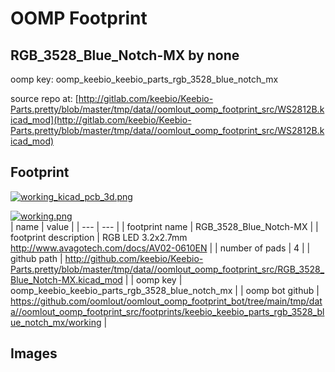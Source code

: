 # OOMP Footprint  
## RGB_3528_Blue_Notch-MX  by none  
  
oomp key: oomp_keebio_keebio_parts_rgb_3528_blue_notch_mx  
  
source repo at: [http://gitlab.com/keebio/Keebio-Parts.pretty/blob/master/tmp/data//oomlout_oomp_footprint_src/WS2812B.kicad_mod](http://gitlab.com/keebio/Keebio-Parts.pretty/blob/master/tmp/data//oomlout_oomp_footprint_src/WS2812B.kicad_mod)  
## Footprint  
  
[![working_kicad_pcb_3d.png](working_kicad_pcb_3d_600.png)](working_kicad_pcb_3d.png)  
  
[![working.png](working_600.png)](working.png)  
| name | value | 
| --- | --- | 
| footprint name | RGB_3528_Blue_Notch-MX | 
| footprint description | RGB LED 3.2x2.7mm http://www.avagotech.com/docs/AV02-0610EN | 
| number of pads | 4 | 
| github path | http://github.com/keebio/Keebio-Parts.pretty/blob/master/tmp/data//oomlout_oomp_footprint_src/RGB_3528_Blue_Notch-MX.kicad_mod | 
| oomp key | oomp_keebio_keebio_parts_rgb_3528_blue_notch_mx | 
| oomp bot github | https://github.com/oomlout/oomlout_oomp_footprint_bot/tree/main/tmp/data//oomlout_oomp_footprint_src/footprints/keebio_keebio_parts_rgb_3528_blue_notch_mx/working | 
## Images  
